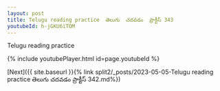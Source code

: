 ```yaml
---
layout: post
title: Telugu reading practice  తెలుగు  చదవడం  ప్రాక్టీస్ 343
youtubeId: h-jGKU6iTOM
---
```

 
 
Telugu reading practice
 
 
 
 
 


{% include youtubePlayer.html id=page.youtubeId %}
 
[Next]({{ site.baseurl }}{% link  split2/_posts/2023-05-05-Telugu reading practice  తెలుగు  చదవడం  ప్రాక్టీస్ 342.md%})
 
